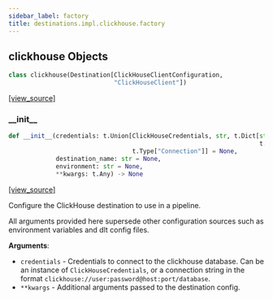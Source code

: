 ```yaml
---
sidebar_label: factory
title: destinations.impl.clickhouse.factory
---
```


## clickhouse Objects

```python
class clickhouse(Destination[ClickHouseClientConfiguration,
                             "ClickHouseClient"])
```

[[view_source]](https://github.com/dlt-hub/dlt/blob/f0690715274590fc4cacf1165e3661aaa7af1c15/dlt/destinations/impl/clickhouse/factory.py#L93)

### \_\_init\_\_

```python
def __init__(credentials: t.Union[ClickHouseCredentials, str, t.Dict[str,
                                                                     t.Any],
                                  t.Type["Connection"]] = None,
             destination_name: str = None,
             environment: str = None,
             **kwargs: t.Any) -> None
```

[[view_source]](https://github.com/dlt-hub/dlt/blob/f0690715274590fc4cacf1165e3661aaa7af1c15/dlt/destinations/impl/clickhouse/factory.py#L152)

Configure the ClickHouse destination to use in a pipeline.

All arguments provided here supersede other configuration sources such as environment
variables and dlt config files.

**Arguments**:

- `credentials` - Credentials to connect to the clickhouse database.
  Can be an instance of `ClickHouseCredentials`, or a connection string
  in the format `clickhouse://user:password@host:port/database`.
- `**kwargs` - Additional arguments passed to the destination config.

